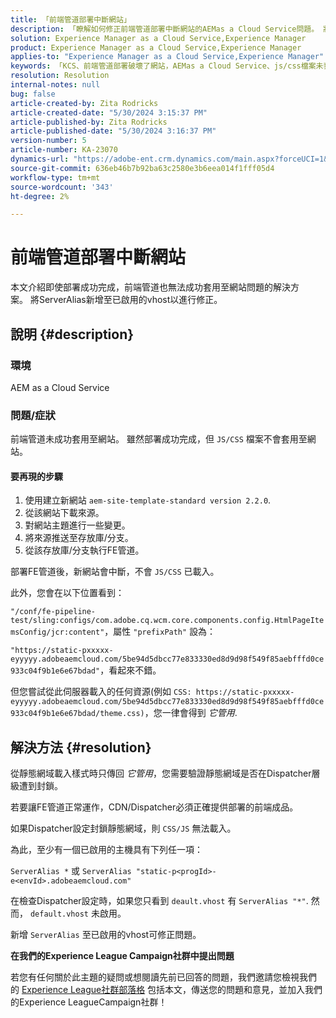 ```yaml
---
title: 「前端管道部署中斷網站」
description: 「瞭解如何修正前端管道部署中斷網站的AEMas a Cloud Service問題。 將ServerAlias新增至已啟用的vhost。」
solution: Experience Manager as a Cloud Service,Experience Manager
product: Experience Manager as a Cloud Service,Experience Manager
applies-to: "Experience Manager as a Cloud Service,Experience Manager"
keywords: 「KCS、前端管道部署破壞了網站，AEMas a Cloud Service、js/css檔案未套用」
resolution: Resolution
internal-notes: null
bug: false
article-created-by: Zita Rodricks
article-created-date: "5/30/2024 3:15:37 PM"
article-published-by: Zita Rodricks
article-published-date: "5/30/2024 3:16:37 PM"
version-number: 5
article-number: KA-23070
dynamics-url: "https://adobe-ent.crm.dynamics.com/main.aspx?forceUCI=1&pagetype=entityrecord&etn=knowledgearticle&id=4a765876-971e-ef11-840a-000d3a372703"
source-git-commit: 636eb46b7b92ba63c2580e3b6eea014f1fff05d4
workflow-type: tm+mt
source-wordcount: '343'
ht-degree: 2%

---
```


# 前端管道部署中斷網站


本文介紹即使部署成功完成，前端管道也無法成功套用至網站問題的解決方案。 將ServerAlias新增至已啟用的vhost以進行修正。



## 說明 {#description}


### 環境

AEM as a Cloud Service

### 問題/症狀

前端管道未成功套用至網站。 雖然部署成功完成，但 `JS/CSS` 檔案不會套用至網站。

#### 要再現的步驟

1. 使用建立新網站 `aem-site-template-standard version 2.2.0`.
2. 從該網站下載來源。
3. 對網站主題進行一些變更。
4. 將來源推送至存放庫/分支。
5. 從該存放庫/分支執行FE管道。


部署FE管道後，新網站會中斷，不會 `JS/CSS` 已載入。

此外，您會在以下位置看到：

`"/conf/fe-pipeline-test/sling:configs/com.adobe.cq.wcm.core.components.config.HtmlPageItemsConfig/jcr:content"`，屬性 `"prefixPath"` 設為：

`"https://static-pxxxxx-eyyyyy.adobeaemcloud.com/5be94d5dbcc77e833330ed8d9d98f549f85aebfffd0ce933c04f9b1e6e67bdad"`，看起來不錯。

但您嘗試從此伺服器載入的任何資源(例如 `CSS: https://static-pxxxxx-eyyyyy.adobeaemcloud.com/5be94d5dbcc77e833330ed8d9d98f549f85aebfffd0ce933c04f9b1e6e67bdad/theme.css)`，您一律會得到 *它管用*.


## 解決方法 {#resolution}


從靜態網域載入樣式時只傳回 *它管用*，您需要驗證靜態網域是否在Dispatcher層級遭到封鎖。

若要讓FE管道正常運作，CDN/Dispatcher必須正確提供部署的前端成品。

如果Dispatcher設定封鎖靜態網域，則 `CSS/JS` 無法載入。

為此，至少有一個已啟用的主機具有下列任一項：

`ServerAlias *`
或
`ServerAlias "static-p<progId>-e<envId>.adobeaemcloud.com"`

在檢查Dispatcher設定時，如果您只看到 `deault.vhost` 有 `ServerAlias "*"`. 然而， `default.vhost` 未啟用。

新增 `ServerAlias` 至已啟用的vhost可修正問題。



<b>在我們的Experience League Campaign社群中提出問題</b>

若您有任何關於此主題的疑問或想閱讀先前已回答的問題，我們邀請您檢視我們的 [Experience League社群部落格](https://experienceleaguecommunities.adobe.com/t5/adobe-experience-manager-blogs/introducing-top-kcs-articles-curated-for-your-aem/ba-p/672734#M1180) 包括本文，傳送您的問題和意見，並加入我們的Experience LeagueCampaign社群！
